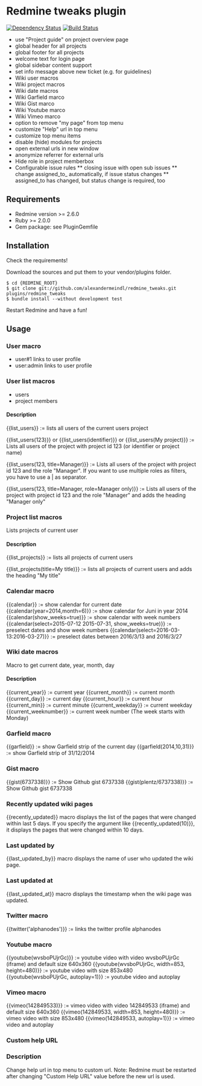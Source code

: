 # Redmine tweaks plugin

[![Dependency Status](https://gemnasium.com/alexandermeindl/redmine_tweaks.svg)](https://gemnasium.com/alexandermeindl/redmine_tweaks) [![Build Status](https://drone.io/github.com/alexandermeindl/redmine_tweaks/status.png)](https://drone.io/github.com/alexandermeindl/redmine_tweaks/latest)

* use "Project guide" on project overview page
* global header for all projects
* global footer for all projects
* welcome text for login page
* global sidebar content support
* set info message above new ticket (e.g. for guidelines)
* Wiki user macros
* Wiki project macros
* Wiki date macros
* Wiki Garfield marco
* Wiki Gist marco
* Wiki Youtube marco
* Wiki Vimeo marco
* option to remove "my page" from top menu
* customize "Help" url in top menu
* customize top menu items
* disable (hide) modules for projects
* open external urls in new window
* anonymize referrer for external urls
* Hide role in project memberbox
* Configurable issue rules
** closing issue with open sub issues
** change assigned_to_ automatically, if issue status changes
** assigned_to has changed, but status change is required, too

## Requirements

* Redmine version >= 2.6.0
* Ruby >= 2.0.0
* Gem package: see PluginGemfile

## Installation

Check the requirements!

Download the sources and put them to your vendor/plugins folder.

    $ cd {REDMINE_ROOT}
    $ git clone git://github.com/alexandermeindl/redmine_tweaks.git plugins/redmine_tweaks
    $ bundle install --without development test

Restart Redmine and have a fun!


## Usage

### User macro

* user#1 links to user profile
* user:admin links to user profile

### User list macros

* users
* project members

#### Description

{{list_users}} := lists all users of the current users project

{{list_users(123)}} or {{list_users(identifier)}} or {{list_users(My project)}} := Lists all users of the project with project id 123 (or identifier or project name)

{{list_users(123, title=Manager)}} := Lists all users of the project with project id 123 and the role "Manager". If you want to use multiple roles as filters, you have to use a | as separator.

{{list_users(123, title=Manager, role=Manager only)}} := Lists all users of the project with project id 123 and the role "Manager" and adds the heading "Manager only"


### Project list macros

Lists projects of current user

#### Description

{{list_projects}} := lists all projects of current users

{{list_projects(title=My title)}} := lists all projects of current users and adds the heading "My title"

### Calendar macro

{{calendar}} := show calendar for current date
{{calendar(year=2014,month=6)}} := show calendar for Juni in year 2014
{{calendar(show_weeks=true)}} := show calendar with week numbers
{{calendar(select=2015-07-12 2015-07-31, show_weeks=true)}} := preselect dates and show week numbers
{{calendar(select=2016-03-13:2016-03-27)}} := preselect dates between 2016/3/13 and 2016/3/27


### Wiki date macros

Macro to get current date, year, month, day

#### Description

{{current_year}} := current year
{{current_month}} := current month
{{current_day}} := current day
{{current_hour}} := current hour
{{current_min}} := current minute
{{current_weekday}} := current weekday
{{current_weeknumber}} := current week number (The week starts with Monday)

### Garfield macro

{{garfield}} := show Garfield strip of the current day
{{garfield(2014,10,31)}} := show Garfield strip of 31/12/2014

### Gist macro

{{gist(6737338)}} := Show Github gist 6737338
{{gist(plentz/6737338)}} := Show Github gist 6737338

### Recently updated wiki pages

{{recently_updated}} macro displays the list of the pages that were changed within last 5 days. If you specify the argument like {{recently_updated(10)}}, it displays the pages that were changed within 10 days.

### Last updated by
{{last_updated_by}} macro displays the name of user who updated the wiki page.

### Last updated at
{{last_updated_at}} macro displays the timestamp when the wiki page was updated.

### Twitter macro

{{twitter('alphanodes')}} := links the twitter profile alphanodes

### Youtube macro

{{youtube(wvsboPUjrGc)}} := youtube video with video wvsboPUjrGc (iframe) and default size 640x360
{{youtube(wvsboPUjrGc, width=853, height=480)}} := youtube video with size 853x480
{{youtube(wvsboPUjrGc, autoplay=1)}} := youtube video and autoplay

### Vimeo macro

{{vimeo(142849533)}} := vimeo video with video 142849533 (iframe) and default size 640x360
{{vimeo(142849533, width=853, height=480)}} := vimeo video with size 853x480
{{vimeo(142849533, autoplay=1)}} := vimeo video and autoplay

### Custom help URL

### Description

Change help url in top menu to custom url.
Note: Redmine must be restarted after changing "Custom Help URL"</tt> value before the new url is used.
